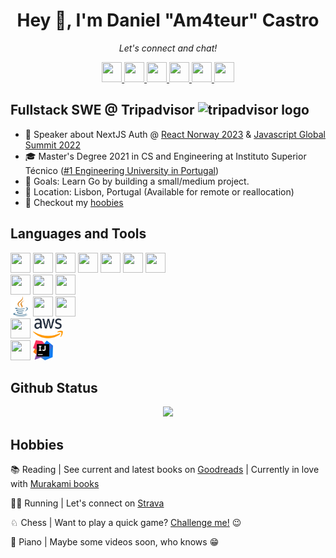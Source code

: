 <h1 align="center"> 
Hey 👋, I'm Daniel "Am4teur" Castro
</h1>

<p align="center">
  <i>Let's connect and chat!</i>
  <p align="center">
    <a href="https://www.linkedin.com/in/danieldmcastro/" alt="Linkedin">
      <img height="32" width="32" src="https://cdn.simpleicons.org/linkedin/"/>
    </a>
    <a href="mailto:danieldmdecastro@gmail.com" alt="Contact me">
      <img height="32" width="32" src="https://cdn.simpleicons.org/gmail/"/>
    </a>
    <a href="https://www.instagram.com/danieldmcastro/" alt="Instagram">
      <img height="32" width="32" src="https://cdn.simpleicons.org/instagram/"/>
    </a>
    <a href="https://www.facebook.com/daniel.castro.11/" alt="Facebook">
      <img height="32" width="32" src="https://cdn.simpleicons.org/facebook/"/>
    </a>
    <a href="https://dev.to/am4teur" alt="dev.to">
      <img height="32" width="32" src="https://cdn.simpleicons.org/devdotto/"/>
    </a>
    <a href="https://stackoverflow.com/users/11883240/am4teur" alt="Stackoverflow">
      <img height="32" width="32" src="https://cdn.simpleicons.org/stackoverflow/"/>
    </a>
  </p>
</p>

## Fullstack SWE @ Tripadvisor <img src="https://logodownload.org/wp-content/uploads/2015/12/tripadvisor-logo-5.png" width="20" height="20" alt="tripadvisor logo">

- 🎤 Speaker about NextJS Auth @ [React Norway 2023](https://www.google.com/url?sa=t&rct=j&q=&esrc=s&source=web&cd=&cad=rja&uact=8&ved=2ahUKEwiE-frk19P-AhW7TKQEHaLHDTAQFnoECAUQAQ&url=https%3A%2F%2Freactnorway.com%2F&usg=AOvVaw3TZq5oyfyHhN-fhGmk2UGK) & [Javascript Global Summit 2022](https://www.youtube.com/watch?v=x-IjPwEtx-s&t=14000s)
- 🎓 Master's Degree 2021 in CS and Engineering at Instituto Superior Técnico ([#1 Engineering University in Portugal](https://ep.tecnico.ulisboa.pt/files/sites/65/the_2022_engenharia_relatorio_nov2021.pdf))
- 🚀 Goals: Learn Go by building a small/medium project.
- 🏡 Location: Lisbon, Portugal (Available for remote or reallocation)
- 🐬 Checkout my [hoobies](#hobbies)

## Languages and Tools

<div>
<img height="32" width="32" src="https://cdn.simpleicons.org/nextdotjs/#000000" />
<img height="32" width="32" src="https://cdn.simpleicons.org/react/#61DAFB" />
<img height="32" width="32" src="https://cdn.simpleicons.org/typescript/#3178C6" />
<img height="32" width="32" src="https://cdn.simpleicons.org/javascript/#F7DF1E" />
<img height="32" width="32" src="https://cdn.simpleicons.org/reactivex/#B7178C" />
<img height="32" width="32" src="https://cdn.simpleicons.org/graphql/#E10098" />
<img height="32" width="32" src="https://cdn.simpleicons.org/reactquery/#FF4154" />
</div>
<div>
<img height="32" width="32" src="https://cdn.simpleicons.org/html5/#E34F26" />
<img height="32" width="32" src="https://cdn.simpleicons.org/css3/#1572B6" />
<img height="32" width="32" src="https://cdn.simpleicons.org/sass/#CC6699" />
</div>
<div>
<img height="32" width="32" src="logos/java.png"/>
<img height="32" width="32" src="https://cdn.simpleicons.org/python/#3776AB" />
<img height="32" width="32" src="https://cdn.simpleicons.org/nodedotjs/#339933" />
</div>
<div>
<img height="32" width="32" src="https://cdn.simpleicons.org/docker/#2496ED" />
<img height="32" width="48" src="logos/aws.png" />
</div>
<div>
<img height="32" width="32" src="https://cdn.simpleicons.org/visualstudiocode/##007ACC" />
<img height="32" width="32" src="logos/intellij.png" />
</div>

## Github Status

<div align="center">
<a href="https://github.com/Am4teur">
  <img height="180em" src="https://github-readme-stats-eight-theta.vercel.app/api/top-langs/?username=Am4teur&layout=compact&langs_count=8&theme=algolia"/>
</a>
</div>

## Hobbies

📚 Reading | See current and latest books on [Goodreads](https://www.goodreads.com/user/show/137665948-daniel-castro) | Currently in love with [Murakami books](https://www.google.com/url?sa=t&rct=j&q=&esrc=s&source=web&cd=&cad=rja&uact=8&ved=2ahUKEwjjxLKq0dP-AhXSVqQEHaqZB0cQFnoECBEQAQ&url=https%3A%2F%2Fwww.harukimurakami.com%2F&usg=AOvVaw33-7ovRsUtYjsp-VcyVWyI)

🏃‍♂️ Running | Let's connect on [Strava](https://www.strava.com/athletes/100542530)

♘ Chess | Want to play a quick game? [Challenge me!](https://www.chess.com/member/dam4teur) 😉

🎹 Piano | Maybe some videos soon, who knows 😁
